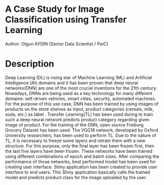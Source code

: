 # A Case Study for Image Classification using Transfer Learning

Author: Olgun AYDIN (Senior Data Scientist / PwC)

# Description

Deep Learning (DL) is rising star of Machine Learning (ML) and Artificial Intelligence (AI) domains and it has been proven that deep neural networks(DNN) are one of the most crucial inventions for the 21th century. Nowadays, DNNs are being used as a key technology for many different domains: self-driven vehicles, smart cities, security, automated machines. 
For the purpose of this use case, DNN has been trained by using images of products on the store shelves as input, product categories (cereals, milk, soda, etc.) as label . Transfer Learning(TL) has been used during to train such a deep neural network predicts product category regarding given image of product. For the training of the DNN, open source Freiburg Grocery Dataset has been used. The VGG16 network, developed by Oxford University researchers, has been used to perform TL. Due to the nature of TL, it is necessary to freeze some layers and retrain them with a new structure. For this purpose, only the final layer has been frozen first, then the last five layers have been frozen. These networks have been trained using different combinations of epoch and batch sizes. After comparing the performance of those networks, best performed model has been used for creating user interface. Shiny application has been created to provide user interface to end users. This Shiny application basically calls the trained model and predicts product class for the image uploaded by the user. 


